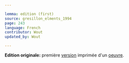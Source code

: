 ```yaml
---

lemma: edition (first)
source: gresillon_elments_1994
page: 243
language: French
contributor: Wout
updated_by: Wout

---
```


**Edition originale:** première [version](version.html) imprimée d'un [oeuvre](work.html).

